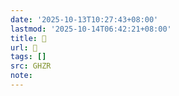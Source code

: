 ```yaml
---
date: '2025-10-13T10:27:43+08:00'
lastmod: '2025-10-14T06:42:21+08:00'
title: 􅁒
url: 􅁒
tags: []
src: GHZR
note:
---
```

